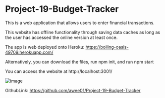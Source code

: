 # Project-19-Budget-Tracker

This is a web application that allows users to enter financial transactions.

This website has offline functionality through saving data caches as long as the user has accessed the online version at least once.

The app is web deployed onto Heroku: https://boiling-oasis-49709.herokuapp.com/

Alternatively, you can download the files, run npm init, and run npm start

You can access the website at http://localhost:3001/

![image](https://user-images.githubusercontent.com/85651950/141381273-be4ded65-9714-4cc9-94f2-440f8e5e72bf.png)



GithubLink: https://github.com/awee01/Project-19-Budget-Tracker
